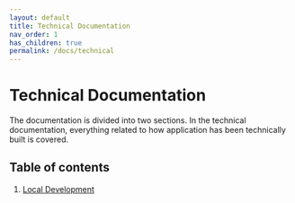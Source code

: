 ```yaml
---
layout: default
title: Technical Documentation
nav_order: 1
has_children: true
permalink: /docs/technical
---
```


# Technical Documentation

The documentation is divided into two sections. In the technical documentation, everything related to how application has been technically built is covered.

## Table of contents

1. [Local Development](/technical/local-development)